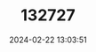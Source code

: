 ---
title: "132727"
category: "Cephalopholis furcifer"
draft: false
date: 2024-02-22 13:03:51
languages:
  English: ["Atlantic Creolefish", "Barber", "Bonefin", "Creolefish", "Prickle Wood", "Southern Creole-fish", "Creole-fish"]
  French: ["Badeche Creole"]
  Spanish; Castilian: ["Canela", "Cuna Lucero", "Cunaro", "Cunaro De Peidra", "Rabirrubia Del Golfo", "Rabirrubia De Lo Alto"]
---